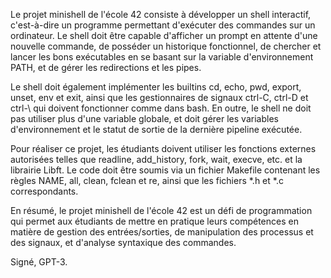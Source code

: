 Le projet minishell de l'école 42 consiste à développer un shell interactif, c'est-à-dire un programme permettant d'exécuter des commandes sur un ordinateur. Le shell doit être capable d'afficher un prompt en attente d'une nouvelle commande, de posséder un historique fonctionnel, de chercher et lancer les bons exécutables en se basant sur la variable d'environnement PATH, et de gérer les redirections et les pipes.

Le shell doit également implémenter les builtins cd, echo, pwd, export, unset, env et exit, ainsi que les gestionnaires de signaux ctrl-C, ctrl-D et ctrl-\ qui doivent fonctionner comme dans bash. En outre, le shell ne doit pas utiliser plus d'une variable globale, et doit gérer les variables d'environnement et le statut de sortie de la dernière pipeline exécutée.

Pour réaliser ce projet, les étudiants doivent utiliser les fonctions externes autorisées telles que readline, add_history, fork, wait, execve, etc. et la librairie Libft. Le code doit être soumis via un fichier Makefile contenant les règles NAME, all, clean, fclean et re, ainsi que les fichiers *.h et *.c correspondants.

En résumé, le projet minishell de l'école 42 est un défi de programmation qui permet aux étudiants de mettre en pratique leurs compétences en matière de gestion des entrées/sorties, de manipulation des processus et des signaux, et d'analyse syntaxique des commandes.

Signé, GPT-3.
